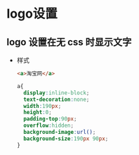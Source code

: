 # logo设置

## logo 设置在无 css 时显示文字

- 样式

  ```html
  <a>淘宝网</a>
  ```

  ```css
  a{
    display:inline-block;
    text-decoration:none;
    width:190px;
    height:0;
    padding-top:90px;
    overflow:hidden;
    background-image:url();
    background-size:190px 90px;
  }
  ```

